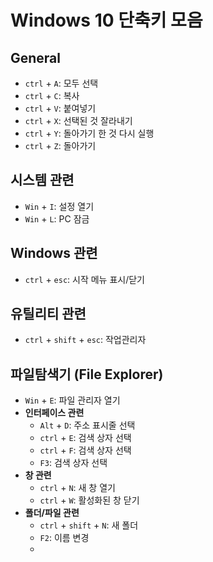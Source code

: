 # Windows 10 단축키 모음

## General

- `ctrl` + `A`: 모두 선택
- `ctrl` + `C`: 복사
- `ctrl` + `V`: 붙여넣기
- `ctrl` + `X`: 선택된 것 잘라내기
- `ctrl` + `Y`: 돌아가기 한 것 다시 실행
- `ctrl` + `Z`: 돌아가기

## 시스템 관련

- `Win` + `I`: 설정 열기
- `Win` + `L`: PC 잠금

## Windows 관련

- `ctrl` + `esc`: 시작 메뉴 표시/닫기

## 유틸리티 관련

- `ctrl` + `shift` + `esc`: 작업관리자

## 파일탐색기 (File Explorer)

- `Win` + `E`: 파일 관리자 열기
- **인터페이스 관련**
  - `Alt` + `D`: 주소 표시줄 선택
  - `ctrl` + `E`: 검색 상자 선택
  - `ctrl` + `F`: 검색 상자 선택
  - `F3`: 검색 상자 선택
- **창 관련**
  - `ctrl` + `N`: 새 창 열기
  - `ctrl` + `W`: 활성화된 창 닫기
- **폴더/파일 관련**
  - `ctrl` + `shift` + `N`: 새 폴더
  - `F2`: 이름 변경
  - 
